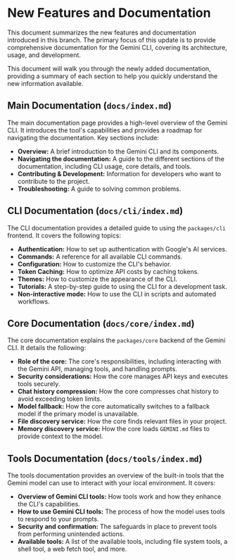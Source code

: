 # New Features and Documentation

This document summarizes the new features and documentation introduced in this branch. The primary focus of this update is to provide comprehensive documentation for the Gemini CLI, covering its architecture, usage, and development.

This document will walk you through the newly added documentation, providing a summary of each section to help you quickly understand the new information available.

## Main Documentation (`docs/index.md`)

The main documentation page provides a high-level overview of the Gemini CLI. It introduces the tool's capabilities and provides a roadmap for navigating the documentation. Key sections include:

*   **Overview:** A brief introduction to the Gemini CLI and its components.
*   **Navigating the documentation:** A guide to the different sections of the documentation, including CLI usage, core details, and tools.
*   **Contributing & Development:** Information for developers who want to contribute to the project.
*   **Troubleshooting:** A guide to solving common problems.

## CLI Documentation (`docs/cli/index.md`)

The CLI documentation provides a detailed guide to using the `packages/cli` frontend. It covers the following topics:

*   **Authentication:** How to set up authentication with Google's AI services.
*   **Commands:** A reference for all available CLI commands.
*   **Configuration:** How to customize the CLI's behavior.
*   **Token Caching:** How to optimize API costs by caching tokens.
*   **Themes:** How to customize the appearance of the CLI.
*   **Tutorials:** A step-by-step guide to using the CLI for a development task.
*   **Non-interactive mode:** How to use the CLI in scripts and automated workflows.

## Core Documentation (`docs/core/index.md`)

The core documentation explains the `packages/core` backend of the Gemini CLI. It details the following:

*   **Role of the core:** The core's responsibilities, including interacting with the Gemini API, managing tools, and handling prompts.
*   **Security considerations:** How the core manages API keys and executes tools securely.
*   **Chat history compression:** How the core compresses chat history to avoid exceeding token limits.
*   **Model fallback:** How the core automatically switches to a fallback model if the primary model is unavailable.
*   **File discovery service:** How the core finds relevant files in your project.
*   **Memory discovery service:** How the core loads `GEMINI.md` files to provide context to the model.

## Tools Documentation (`docs/tools/index.md`)

The tools documentation provides an overview of the built-in tools that the Gemini model can use to interact with your local environment. It covers:

*   **Overview of Gemini CLI tools:** How tools work and how they enhance the CLI's capabilities.
*   **How to use Gemini CLI tools:** The process of how the model uses tools to respond to your prompts.
*   **Security and confirmation:** The safeguards in place to prevent tools from performing unintended actions.
*   **Available tools:** A list of the available tools, including file system tools, a shell tool, a web fetch tool, and more.
